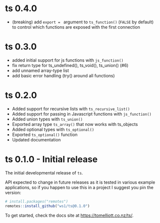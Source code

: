 # ts 0.4.0

- (breaking) add `export = ` argument to `ts_function()` (`FALSE` by default) to control which functions are exposed with the first connection

# ts 0.3.0

- added initial support for js functions with `js_function()`
- fix return type for ts_undefined(), ts_void(), ts_union() (#6)
- add unnamed array-type list
- add basic error handling (try() around all functions)

# ts 0.2.0

- Added support for recursive lists with `ts_recursive_list()`
- Added support for passing in Javascript functions with `js_function()`
- Added union types with `ts_union()`
- Exported array type `ts_array()` that now works with ts_objects
- Added optional types with `ts_optional()`
- Exported `ts_optional()` function
- Updated documentation

# ts 0.1.0 - Initial release

The initial developmental release of `ts`.

API expected to change in future releases as it is tested in various example
applications, so if you happen to use this in a project I suggest you
pin the version:

```r
# install.packages("remotes")
remotes::install_github("ws1/ts@0.1.0")
```

To get started, check the docs site at https://tomelliott.co.nz/ts/.
